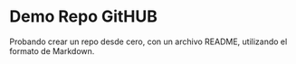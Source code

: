 # Demo Repo GitHUB 

Probando crear un repo desde cero, con un archivo README, utilizando el formato de Markdown. 
